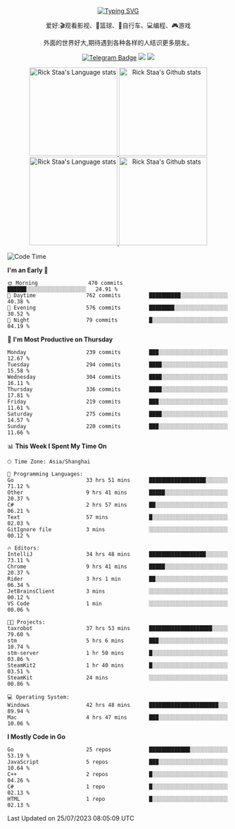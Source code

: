 <div align="center"> 

[![Typing SVG](https://readme-typing-svg.herokuapp.com?size=25&duration=2500&color=eeeeee&vCenter=true&width=200&height=40&lines=Hi+there+%F0%9F%91%8B%F0%9F%8F%BB;I'm+DanBai)](https://git.io/typing-svg)

爱好:🎬观看影视、🏀篮球、🚴自行车、💻编程、🎮游戏

外面的世界好大,期待遇到各种各样的人结识更多朋友。

[![Telegram Badge](https://img.shields.io/badge/-Telegram-blue?style=flat&logo=Telegram&logoColor=white)](https://t.me/danbai9420) 
[![](https://img.shields.io/badge/-Blog-brightgreen?style=flat&logo=Blogger&logoColor=white)](https://p00q.cn)
[![](https://img.shields.io/badge/-Email-red?style=flat&logo=Mail.Ru&logoColor=white)](mailto:danbai@88.com)
</div>

<!-- Light Mode -->
<div align="center"> 
<a href="https://github.com/anuraghazra/github-readme-stats#gh-light-mode-only">
<img height=200 src="https://github-readme-stats.vercel.app/api/top-langs/?username=danbai225&layout=compact&langs_count=10&hide_border=1&role=OWNER,COLLABORATOR#gh-light-mode-only" alt="Rick Staa's Language stats" />
</a>
<a href="https://github.com/anuraghazra/github-readme-stats#gh-light-mode-only">
<img height=200 src="https://github-readme-stats.vercel.app/api?username=danbai225&show_icons=true&count_private=true&line_height=28&hide_border=1&include_all_commits=true&card_width=450&role=OWNER,COLLABORATOR&exclude_repo=github-readme-stats#gh-light-mode-only" alt="Rick Staa's Github stats" />
</a>
</div>

<!-- Dark Mode -->
<div align="center"> 
<a href="https://github.com/anuraghazra/github-readme-stats#gh-dark-mode-only">
<img height=200 src="https://github-readme-stats.vercel.app/api/top-langs/?username=danbai225&layout=compact&langs_count=10&hide_border=1&role=OWNER,COLLABORATOR&theme=github_dark#gh-dark-mode-only" alt="Rick Staa's Language stats" />
</a>
<a href="https://github.com/anuraghazra/github-readme-stats#gh-dark-mode-only">
<img height=200 src="https://github-readme-stats.vercel.app/api?username=danbai225&show_icons=true&count_private=true&line_height=28&hide_border=1&include_all_commits=true&card_width=450&role=OWNER,COLLABORATOR&exclude_repo=github-readme-stats&theme=github_dark#gh-dark-mode-only" alt="Rick Staa's Github stats" />
</a>
</div>

<!--START_SECTION:waka-->
![Code Time](http://img.shields.io/badge/Code%20Time-692%20hrs%2050%20mins-blue)

**I'm an Early 🐤** 

```text
🌞 Morning                470 commits         ██████░░░░░░░░░░░░░░░░░░░   24.91 % 
🌆 Daytime                762 commits         ██████████░░░░░░░░░░░░░░░   40.38 % 
🌃 Evening                576 commits         ████████░░░░░░░░░░░░░░░░░   30.52 % 
🌙 Night                  79 commits          █░░░░░░░░░░░░░░░░░░░░░░░░   04.19 % 
```
📅 **I'm Most Productive on Thursday** 

```text
Monday                   239 commits         ███░░░░░░░░░░░░░░░░░░░░░░   12.67 % 
Tuesday                  294 commits         ████░░░░░░░░░░░░░░░░░░░░░   15.58 % 
Wednesday                304 commits         ████░░░░░░░░░░░░░░░░░░░░░   16.11 % 
Thursday                 336 commits         ████░░░░░░░░░░░░░░░░░░░░░   17.81 % 
Friday                   219 commits         ███░░░░░░░░░░░░░░░░░░░░░░   11.61 % 
Saturday                 275 commits         ████░░░░░░░░░░░░░░░░░░░░░   14.57 % 
Sunday                   220 commits         ███░░░░░░░░░░░░░░░░░░░░░░   11.66 % 
```


📊 **This Week I Spent My Time On** 

```text
🕑︎ Time Zone: Asia/Shanghai

💬 Programming Languages: 
Go                       33 hrs 51 mins      ██████████████████░░░░░░░   71.12 % 
Other                    9 hrs 41 mins       █████░░░░░░░░░░░░░░░░░░░░   20.37 % 
C#                       2 hrs 57 mins       ██░░░░░░░░░░░░░░░░░░░░░░░   06.21 % 
Text                     57 mins             █░░░░░░░░░░░░░░░░░░░░░░░░   02.03 % 
GitIgnore file           3 mins              ░░░░░░░░░░░░░░░░░░░░░░░░░   00.12 % 

🔥 Editors: 
IntelliJ                 34 hrs 48 mins      ██████████████████░░░░░░░   73.11 % 
Chrome                   9 hrs 41 mins       █████░░░░░░░░░░░░░░░░░░░░   20.37 % 
Rider                    3 hrs 1 min         ██░░░░░░░░░░░░░░░░░░░░░░░   06.34 % 
JetBrainsClient          3 mins              ░░░░░░░░░░░░░░░░░░░░░░░░░   00.12 % 
VS Code                  1 min               ░░░░░░░░░░░░░░░░░░░░░░░░░   00.06 % 

🐱‍💻 Projects: 
taxrobot                 37 hrs 53 mins      ████████████████████░░░░░   79.60 % 
stm                      5 hrs 6 mins        ███░░░░░░░░░░░░░░░░░░░░░░   10.74 % 
stm-server               1 hr 50 mins        █░░░░░░░░░░░░░░░░░░░░░░░░   03.86 % 
SteamKit2                1 hr 40 mins        █░░░░░░░░░░░░░░░░░░░░░░░░   03.51 % 
SteamKit                 24 mins             ░░░░░░░░░░░░░░░░░░░░░░░░░   00.86 % 

💻 Operating System: 
Windows                  42 hrs 48 mins      ██████████████████████░░░   89.94 % 
Mac                      4 hrs 47 mins       ███░░░░░░░░░░░░░░░░░░░░░░   10.06 % 
```

**I Mostly Code in Go** 

```text
Go                       25 repos            █████████████░░░░░░░░░░░░   53.19 % 
JavaScript               5 repos             ███░░░░░░░░░░░░░░░░░░░░░░   10.64 % 
C++                      2 repos             █░░░░░░░░░░░░░░░░░░░░░░░░   04.26 % 
C#                       1 repo              █░░░░░░░░░░░░░░░░░░░░░░░░   02.13 % 
HTML                     1 repo              █░░░░░░░░░░░░░░░░░░░░░░░░   02.13 % 
```




 Last Updated on 25/07/2023 08:05:09 UTC
<!--END_SECTION:waka-->
